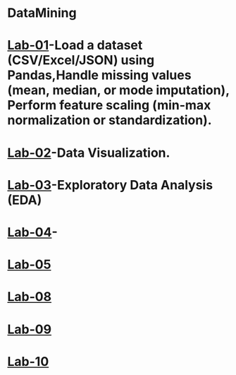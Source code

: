 # DataMining
# [Lab-01](https://colab.research.google.com/drive/1XDlRFE1wkjvbkNYUV6b21ZrGMfyYsrbZ)-Load a dataset (CSV/Excel/JSON) using Pandas,Handle missing values (mean, median, or mode imputation), Perform feature scaling (min-max normalization or standardization).
# [Lab-02](https://colab.research.google.com/drive/1cNlWglUYcbzXetaxjTY0GeQmPvKSL9Bn#scrollTo=5A-yNk1tWG4U)-Data Visualization.
# [Lab-03](https://colab.research.google.com/drive/1vn1wQQ5hqiE-rpg__7sr1Csr_wGOXTfv#scrollTo=Hjvl-HM0OMGS)-Exploratory Data Analysis (EDA)
# [Lab-04]()-
# [Lab-05](https://colab.research.google.com/drive/1kYXz4Gs9uaICumX6vLU2BNMwL9F82oBr#scrollTo=qG_VZIrRVBEr)
# [Lab-08](https://colab.research.google.com/drive/12eLDD-vlINsS2IXAGxLoNQy-Gl5ALHiY#scrollTo=lRLS59pOs6v7)
# [Lab-09](https://colab.research.google.com/drive/1vcxGu7GYTTJziqwhuTOmLc5_Qbtqi_6B)
# [Lab-10](https://colab.research.google.com/drive/1qM5EYq32fpPy7Y8nmJ8z0qunOS6WRoRb#scrollTo=TNW7c4tDUmzY)
